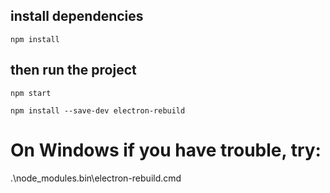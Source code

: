 ## install dependencies
```npm install```

## then run the project
```npm start```


```npm install --save-dev electron-rebuild```
# On Windows if you have trouble, try:
.\node_modules\.bin\electron-rebuild.cmd

